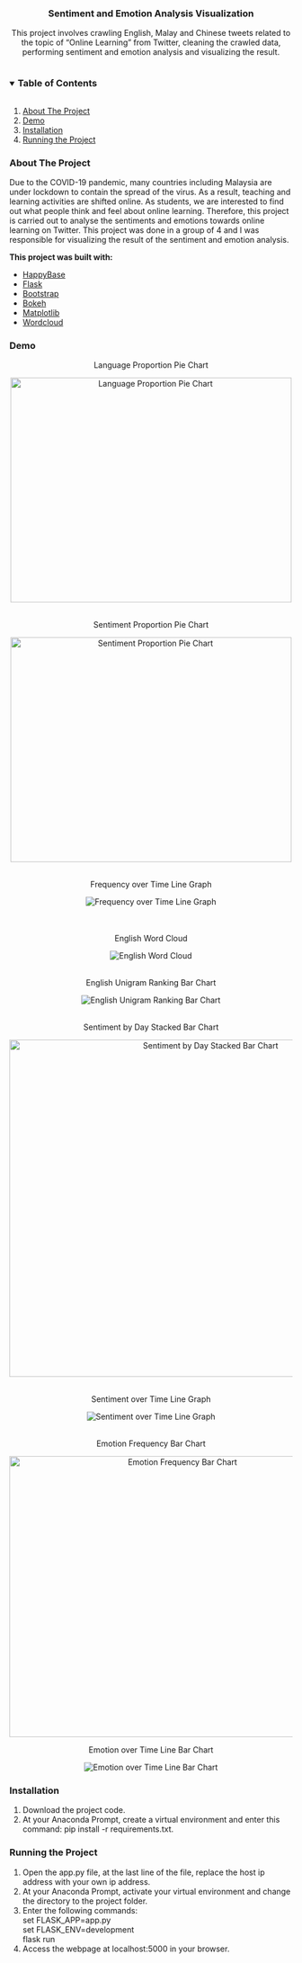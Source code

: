 <p align="center">
  <h3 align="center">Sentiment and Emotion Analysis Visualization</h3>

  <p align="center">
    This project involves crawling English, Malay and Chinese tweets related to the topic of “Online Learning” from Twitter, cleaning the crawled data, performing sentiment and emotion
analysis and visualizing the result.
  </p>
</p>

<details open="open">
  <summary><h3 style="display: inline-block">Table of Contents</h3></summary>
  <ol>
    <li>
      <a href="#about-the-project">About The Project</a>
    </li>
    <li>
      <a href="#demo">Demo</a>
    </li>
    <li>
      <a href="#setup">Installation</a>
    </li>
    <li>
      <a href="#run">Running the Project</a>
    </li>
  </ol>
</details>


<h3 id="about-the-project">About The Project</h3>

Due to the COVID-19 pandemic, many countries including Malaysia are under lockdown to contain the spread of the virus. 
As a result, teaching and learning activities are shifted online. As students, we are interested to find out what people think and feel about online learning.
Therefore, this project is carried out to analyse the sentiments and emotions towards online learning on Twitter.
This project was done in a group of 4 and I was responsible for visualizing the result of the sentiment and emotion analysis.

<b>This project was built with:</b>
<br>
* [HappyBase](https://happybase.readthedocs.io/en/latest/)
* [Flask](https://flask.palletsprojects.com/en/2.0.x/)
* [Bootstrap](https://getbootstrap.com/)
* [Bokeh](https://docs.bokeh.org/en/latest/index.html)
* [Matplotlib](https://matplotlib.org/)
* [Wordcloud](https://amueller.github.io/word_cloud/)


<h3 id="demo">Demo</h3>

<div align="center">
  <p style="text-align:center;">Language Proportion Pie Chart</p>
  <img src="screenshots/language_proportion_pie_chart.PNG" alt="Language Proportion Pie Chart" width="500" height="400">
</div><br>
<div align="center">
  <p style="text-align:center;">Sentiment Proportion Pie Chart</p>
  <img src="screenshots/sentiment_proportion_pie_chart.PNG" alt="Sentiment Proportion Pie Chart" width="500" height="400">
</div><br>
<div align="center">
  <p style="text-align:center;">Frequency over Time Line Graph</p>
  <img src="screenshots/frequency_over_time_line_graph.png" alt="Frequency over Time Line Graph">
</div><br><br>
<div align="center">
  <p style="text-align:center;">English Word Cloud</p>
  <img src="screenshots/english_word_cloud.png" alt="English Word Cloud">
</div><br>
<div align="center">
  <p style="text-align:center;">English Unigram Ranking Bar Chart</p>
  <img src="screenshots/english_unigram_ranking_bar_chart.png" alt="English Unigram Ranking Bar Chart">
</div><br>
<div align="center">
  <p style="text-align:center;">Sentiment by Day Stacked Bar Chart</p>
  <img src="screenshots/sentiment_by_day_stacked_bar_chart.PNG" alt="Sentiment by Day Stacked Bar Chart" width="700" height="600">
</div><br>
<div align="center">
  <p style="text-align:center;">Sentiment over Time Line Graph</p>
  <img src="screenshots/sentiment_over_time_line_graph.png" alt="Sentiment over Time Line Graph">
</div><br>
<div align="center">
  <p style="text-align:center;">Emotion Frequency Bar Chart</p>
  <img src="screenshots/emotion_frequency_bar_chart.PNG" alt="Emotion Frequency Bar Chart" width="600" height="500">
</div>
<div align="center">
  <p style="text-align:center;">Emotion over Time Line Bar Chart</p>
  <img src="screenshots/emotion_over_time_line_bar_chart.PNG" alt="Emotion over Time Line Bar Chart">
</div>

<h3 id="setup">Installation</h3>
<ol>
  <li>
     Download the project code.
  </li> 
  <li>
     At your Anaconda Prompt, create a virtual environment and enter this command: pip install -r requirements.txt.
  </li> 
</ol>
<h3 id="run">Running the Project</h3>
<ol>
  <li>
    Open the app.py file, at the last line of the file, 
    replace the host ip address with your own ip address.
  </li>
  <li>
     At your Anaconda Prompt, activate your virtual environment and change the directory to the project folder.
  </li>
  <li>
     Enter the following commands:<br>
     set FLASK_APP=app.py <br>
     set FLASK_ENV=development <br>
     flask run <br>
  </li>
  <li>
     Access the webpage at localhost:5000 in your browser.
  </li>
</ol>
